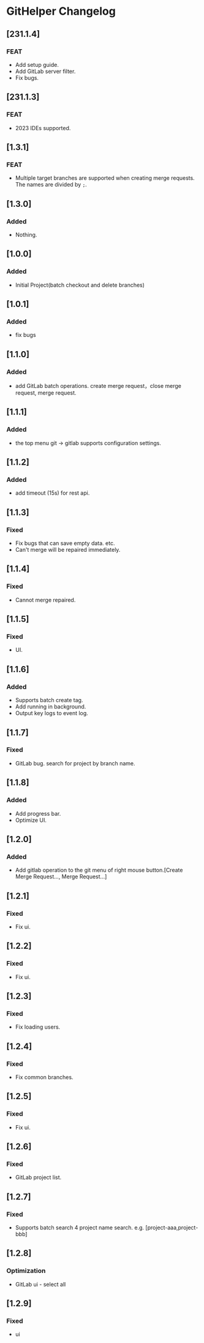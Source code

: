 <!-- Keep a Changelog guide -> https://keepachangelog.com -->

# GitHelper Changelog

## [231.1.4]

### FEAT

- Add setup guide.
- Add GitLab server filter.
- Fix bugs.

## [231.1.3]

### FEAT

- 2023 IDEs supported.

## [1.3.1]

### FEAT

- Multiple target branches are supported when creating merge requests. The names are divided by `;`.

## [1.3.0]

### Added

- Nothing.

## [1.0.0]

### Added

- Initial Project(batch checkout and delete branches)

## [1.0.1]

### Added

- fix bugs

## [1.1.0]

### Added

- add GitLab batch operations. create merge request，close merge request, merge request.

## [1.1.1]

### Added

- the top menu git -> gitlab supports configuration settings.

## [1.1.2]

### Added

- add timeout (15s) for rest api.

## [1.1.3]

### Fixed

- Fix bugs that can save empty data. etc.
- Can't merge will be repaired immediately.

## [1.1.4]

### Fixed

- Cannot merge repaired.

## [1.1.5]

### Fixed

- UI.

## [1.1.6]

### Added

- Supports batch create tag.
- Add running in background.
- Output key logs to event log.

## [1.1.7]

### Fixed

- GitLab bug. search for project by branch name.

## [1.1.8]

### Added

- Add progress bar.
- Optimize UI.

## [1.2.0]

### Added

- Add gitlab operation to the git menu of right mouse button.[Create Merge Request..., Merge Request...]

## [1.2.1]

### Fixed

- Fix ui.

## [1.2.2]

### Fixed

- Fix ui.

## [1.2.3]

### Fixed

- Fix loading users.

## [1.2.4]

### Fixed

- Fix common branches.

## [1.2.5]

### Fixed

- Fix ui.

## [1.2.6]

### Fixed

- GitLab project list.

## [1.2.7]

### Fixed

- Supports batch search 4 project name search. e.g. [project-aaa,project-bbb]

## [1.2.8]

### Optimization

- GitLab ui - select all

## [1.2.9]

### Fixed

- ui